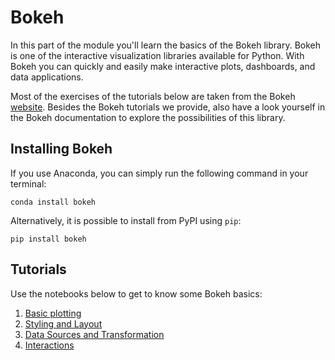 # Bokeh

In this part of the module you'll learn the basics of the Bokeh library. Bokeh is one of the interactive visualization libraries available for Python. With Bokeh you can quickly and easily make interactive plots, dashboards, and data applications.

Most of the exercises of the tutorials below are taken from the Bokeh [website](https://docs.bokeh.org/en/latest/index.html). Besides the Bokeh tutorials we provide, also have a look yourself in the Bokeh documentation to explore the possibilities of this library.

## Installing Bokeh

If you use Anaconda, you can simply run the following command in your terminal:

```console
conda install bokeh
```

Alternatively, it is possible to install from PyPI using `pip`:

```console
pip install bokeh
```

## Tutorials

Use the notebooks below to get to know some Bokeh basics:

1. [Basic plotting](notebooks/1.bokeh_basic_plotting.ipynb)
2. [Styling and Layout](notebooks/2.bokeh_styling.ipynb)
3. [Data Sources and Transformation](notebooks/3.bokeh_data_sources.ipynb)
4. [Interactions](notebooks/4.bokeh_interactions.ipynb)

<!-- Later on: add something about spatial data and/or animations as well -->
